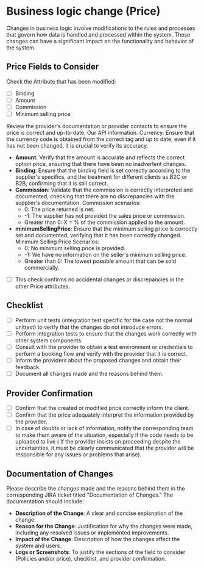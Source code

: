 # Business logic change (Price)

Changes in business logic involve modifications to the rules and processes that govern how data is handled and processed within the system. These changes can have a significant impact on the functionality and behavior of the system.

## Price Fields to Consider

Check the Attribute that has been modified:
- [ ] Binding
- [ ] Amount
- [ ] Commission
- [ ] Minimum selling price

Review the provider's documentation or provider contacts to ensure the price is correct and up-to-date. Our API information.
Currency: Ensure that the currency code is obtained from the correct tag and up to date, even if it has not been changed, it is crucial to verify its accuracy. 
- **Amount**: Verify that the amount is accurate and reflects the correct option price, ensuring that there have been no inadvertent changes. 
- **Binding**: Ensure that the binding field is set correctly according to the supplier's specifics, and the treatment for different clients as B2C or B2B, confirming that it is still correct. 
- **Commission**: Validate that the commission is correctly interpreted and documented, checking that there are no discrepancies with the supplier's documentation. Commission scenarios:
    - 0: The price returned is net.
    - -1: The supplier has not provided the sales price or commission.
    - Greater than 0: X = % of the commission applied to the amount.
- **minimumSellingPrice**: Ensure that the minimum selling price is correctly set and documented, verifying that it has been correctly changed. Minimum Selling Price Scenarios:
    - 0: No minimum selling price is provided.
    - -1: We have no information on the seller's minimum selling price.
    - Greater than 0: The lowest possible amount that can be sold commercially.

- [ ] This check confirms no accidental changes or discrepancies in the other Price attributes.

## Checklist

- [ ] Perform unit tests (integration test specific for the case not the normal unittest) to verify that the changes do not introduce errors.
- [ ] Perform integration tests to ensure that the changes work correctly with other system components.
- [ ] Consult with the provider to obtain a test environment or credentials to perform a booking flow and verify with the provider that it is correct.
- [ ] Inform the providers about the proposed changes and obtain their feedback.
- [ ] Document all changes made and the reasons behind them.

## Provider Confirmation

- [ ] Confirm that the created or modified price correctly inform the client.
- [ ] Confirm that the price adequately interpret the information provided by the provider.
- [ ] In case of doubts or lack of information, notify the corresponding team to make them aware of the situation, especially if the code needs to be uploaded to live ( If the provider insists on proceeding despite the uncertainties, it must be clearly communicated that the provider will be responsible for any issues or problems that arise).

## Documentation of Changes

Please describe the changes made and the reasons behind them in the corresponding JIRA ticket titled "Documentation of Changes." The documentation should include:
- **Description of the Change**: A clear and concise explanation of the change.
- **Reason for the Change**: Justification for why the changes were made, including any resolved issues or implemented improvements.
- **Impact of the Change**: Description of how the changes affect the system and users.
- **Logs or Screenshots**: To justify the sections of the field to consider (Policies and/or price), checklist, and provider confirmation.